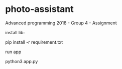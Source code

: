 # photo-assistant
Advanced programming 2018 - Group 4 - Assignment

install lib:

pip install -r requirement.txt

run app 

python3 app.py
